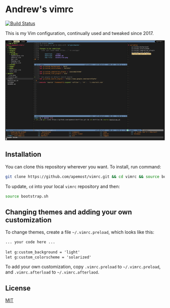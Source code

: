 # Andrew's vimrc

[![Build Status][travis-image]][travis-url]

This is my Vim configuration, continually used and tweaked since 2017.

![Screenshot of Vim](assets/vim.png)

## Installation

You can clone this repository wherever you want. To install, run command:

```bash
git clone https://github.com/apemost/vimrc.git && cd vimrc && source bootstrap.sh
```

To update, `cd` into your local `vimrc` repository and then:

```bash
source bootstrap.sh
```

## Changing themes and adding your own customization

To change themes, create a file `~/.vimrc.preload`, which looks like this:

```
... your code here ...

let g:custom_background = 'light'
let g:custom_colorscheme = 'solarized'
```

To add your own customization, copy `.vimrc.preload` to `~/.vimrc.preload`, and `.vimrc.afterload` to `~/.vimrc.afterlaod`.

## License

[MIT](LICENSE)

[travis-image]: https://travis-ci.org/apemost/vimrc.svg?branch=master
[travis-url]: https://travis-ci.org/apemost/vimrc
